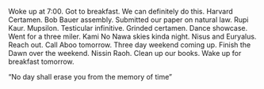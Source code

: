 Woke up at 7:00. Got to breakfast. We can definitely do this. Harvard Certamen. Bob Bauer assembly. Submitted our paper on natural law. Rupi Kaur. Mupsilon. Testicular infinitive. Grinded certamen. Dance showcase. Went for a three miler. Kami No Nawa skies kinda night. Nisus and Euryalus. Reach out. Call Aboo tomorrow. Three day weekend coming up. Finish the Dawn over the weekend. Nissin Raoh. Clean up our books. Wake up for breakfast tomorrow.

“No day shall erase you from the memory of time”
